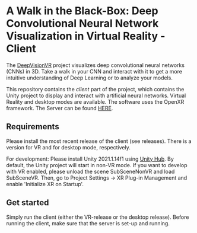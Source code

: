 # A Walk in the Black-Box: Deep Convolutional Neural Network Visualization in Virtual Reality - Client

The [DeepVisionVR](https://github.com/Criscraft/DeepVisionVR) project visualizes deep convolutional neural networks (CNNs) in 3D. Take a walk in your CNN and interact with it to get a more intuitive understanding of Deep Learning or to analyze your models.

This repository contains the *client* part of the project, which contains the Unity project to display and interact with artificial neural networks. Virtual Reality and desktop modes are available. The software uses the OpenXR framework. The Server can be found [HERE](https://github.com/Criscraft/DeepVisionVRServer).

## Requirements

Please install the most recent release of the client (see releases). There is a version for VR and for desktop mode, respectively.

For development:
Please install Unity 2021.1.14f1 using [Unity Hub](https://unity3d.com/get-unity/download). By default, the Unity project will start in non-VR mode. If you want to develop with VR enabled, please unload the scene SubSceneNonVR and load SubSceneVR. Then, go to Project Settings -> XR Plug-in Management and enable 'Initialize XR on Startup'.

## Get started

Simply run the client (either the VR-release or the desktop release). Before running the client, make sure that the server is set-up and running.
